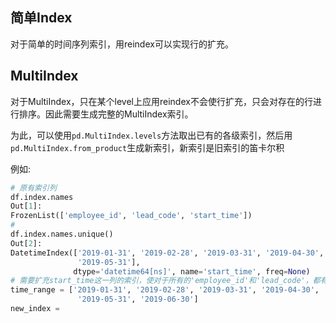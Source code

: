 ## 简单Index

对于简单的时间序列索引，用reindex可以实现行的扩充。

## MultiIndex

对于MultiIndex，只在某个level上应用reindex不会使行扩充，只会对存在的行进行排序。因此需要生成完整的MultiIndex索引。

为此，可以使用`pd.MultiIndex.levels`方法取出已有的各级索引，然后用`pd.MultiIndex.from_product`生成新索引，新索引是旧索引的笛卡尔积

例如:

```python
# 原有索引列
df.index.names
Out[1]:
FrozenList(['employee_id', 'lead_code', 'start_time'])
# 
df.index.names.unique()
Out[2]: 
DatetimeIndex(['2019-01-31', '2019-02-28', '2019-03-31', '2019-04-30',
               '2019-05-31'],
              dtype='datetime64[ns]', name='start_time', freq=None)
# 需要扩充start_time这一列的索引，使对于所有的'employee_id'和'lead_code'，都有如下时间的行：
time_range = ['2019-01-31', '2019-02-28', '2019-03-31', '2019-04-30',
               '2019-05-31', '2019-06-30']
new_index = 

```




